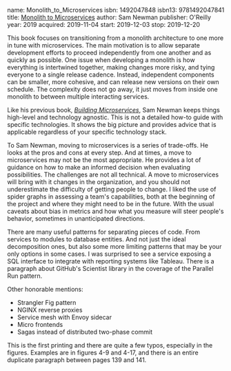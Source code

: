 name: Monolith_to_Microservices
isbn: 1492047848
isbn13: 9781492047841
title: [Monolith to Microservices](https://www.amazon.com/dp/1492047848)
author: Sam Newman
publisher: O'Reilly
year: 2019
acquired: 2019-11-04
start: 2019-12-03
stop: 2019-12-20

This book focuses on transitioning from a monolith architecture to one more in
tune with microservices.  The main motivation is to allow separate development
efforts to proceed independently from one another and as quickly as possible.
One issue when developing a monolith is how everything is intertwined together,
making changes more risky, and tying everyone to a single release cadence.
Instead, independent components can be smaller, more cohesive, and can release
new versions on their own schedule.  The complexity does not go away, it just
moves from inside one monolith to between multiple interacting services.

Like his previous book, [_Building Microservices_](#Building_Microservices),
Sam Newman keeps things high-level and technology agnostic.  This is not a
detailed how-to guide with specific technologies.  It shows the big picture and
provides advice that is applicable regardless of your specific technology stack.

To Sam Newman, moving to microservices is a series of trade-offs.  He looks at
the pros and cons at every step.  And at times, a move to microservices may not
be the most appropriate.  He provides a lot of guidance on how to make an
informed decision when evaluating possibilities.  The challenges are not all
technical.  A move to microservices will bring with it changes in the
organization, and you should not underestimate the difficulty of getting people
to change.  I liked the use of spider graphs in assessing a team's capabilities,
both at the beginning of the project and where they might need to be in the
future.  With the usual caveats about bias in metrics and how what you measure
will steer people's behavior, sometimes in unanticipated directions.

There are many useful patterns for separating pieces of code.  From services to
modules to database entities.  And not just the ideal decomposition ones, but
also some more limiting patterns that may be your only options in some cases.  I
was surprised to see a service exposing a SQL interface to integrate with
reporting systems like Tableau.  There is a paragraph about GitHub's Scientist
library in the coverage of the Parallel Run pattern.

Other honorable mentions:

- Strangler Fig pattern
- NGINX reverse proxies
- Service mesh with Envoy sidecar
- Micro frontends
- Sagas instead of distributed two-phase commit

This is the first printing and there are quite a few typos, especially in the
figures.  Examples are in figures 4-9 and 4-17, and there is an entire duplicate
paragraph between pages 139 and 141.

